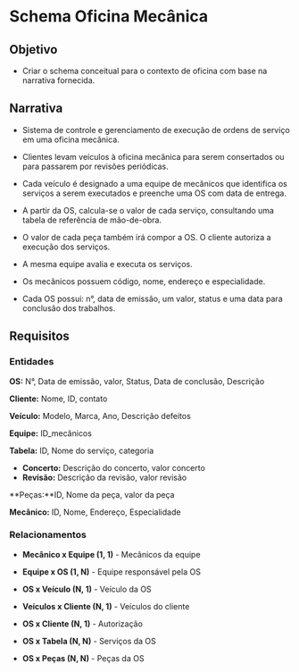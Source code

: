 # Schema Oficina Mecânica

## Objetivo

- Criar o schema conceitual para o contexto de oficina com base na narrativa fornecida.

## Narrativa

- Sistema de controle e gerenciamento de execução de ordens de serviço em uma oficina mecânica.

- Clientes levam veículos à oficina mecânica para serem consertados ou para passarem por revisões periódicas.

- Cada veículo é designado a uma equipe de mecânicos que identifica os serviços a serem executados e preenche uma OS com data de entrega.

- A partir da OS, calcula-se o valor de cada serviço, consultando uma tabela de referência de mão-de-obra.

- O valor de cada peça também irá compor a OS. O cliente autoriza a execução dos serviços.

- A mesma equipe avalia e executa os serviços.

- Os mecânicos possuem código, nome, endereço e especialidade.

- Cada OS possui: n°, data de emissão, um valor, status e uma data para conclusão dos trabalhos.

## Requisitos

### Entidades

**OS:** N°, Data de emissão, valor, Status, Data de conclusão, Descrição

**Cliente:** Nome, ID, contato

**Veículo:** Modelo, Marca, Ano, Descrição defeitos 

**Equipe:** ID_mecânicos

**Tabela:** ID, Nome do serviço, categoria
- **Concerto:** Descrição do concerto, valor concerto
- **Revisão:** Descrição da revisão, valor revisão

**Peças:**ID, Nome da peça, valor da peça

**Mecânico:** ID, Nome, Endereço, Especialidade

### Relacionamentos

- **Mecânico x Equipe (1, 1)** - Mecânicos da equipe

- **Equipe x OS (1, N)** - Equipe responsável pela OS

- **OS x Veículo (N, 1)** - Veículo da OS

- **Veículos x Cliente (N, 1)** - Veículos do cliente

- **OS x Cliente (N, 1)** - Autorização

- **OS x Tabela (N, N)** - Serviços da OS

- **OS x Peças (N, N)** - Peças da OS
